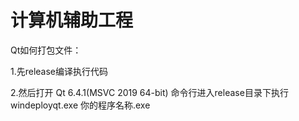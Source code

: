 # 计算机辅助工程

Qt如何打包文件：

1.先release编译执行代码

2.然后打开 Qt 6.4.1(MSVC 2019 64-bit) 命令行进入release目录下执行windeployqt.exe 你的程序名称.exe
